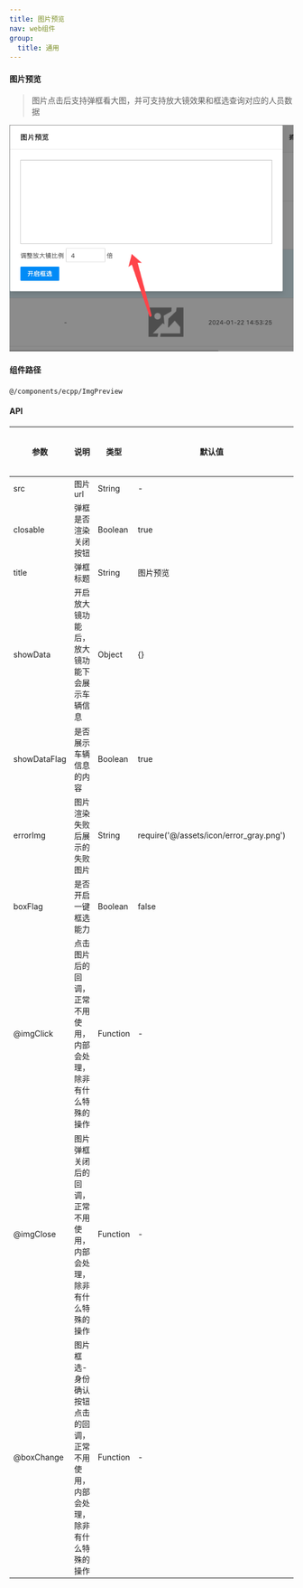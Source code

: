 ```yaml
---
title: 图片预览
nav: web组件
group:
  title: 通用
---
```


#### 图片预览

> 图片点击后支持弹框看大图，并可支持放大镜效果和框选查询对应的人员数据

![img](./img/imgPreviewImg.png)

#### 组件路径

`@/components/ecpp/ImgPreview`

#### API

| 参数         | 说明                                                                            | 类型     | 默认值                                  | 是否必填 |
| ------------ | ------------------------------------------------------------------------------- | -------- | --------------------------------------- | -------- |
| src          | 图片 url                                                                        | String   | -                                       | 是       |
| closable     | 弹框是否渲染关闭按钮                                                            | Boolean  | true                                    | 否       |
| title        | 弹框标题                                                                        | String   | 图片预览                                | 否       |
| showData     | 开启放大镜功能后，放大镜功能下会展示车辆信息                                    | Object   | {}                                      | 否       |
| showDataFlag | 是否展示车辆信息的内容                                                          | Boolean  | true                                    | 否       |
| errorImg     | 图片渲染失败后展示的失败图片                                                    | String   | require('@/assets/icon/error_gray.png') | 否       |
| boxFlag      | 是否开启一键框选能力                                                            | Boolean  | false                                   | 否       |
| @imgClick    | 点击图片后的回调，正常不用使用，内部会处理，除非有什么特殊的操作                | Function | -                                       | 否       |
| @imgClose    | 图片弹框关闭后的回调，正常不用使用，内部会处理，除非有什么特殊的操作            | Function | -                                       | 否       |
| @boxChange   | 图片框选-身份确认按钮点击的回调，正常不用使用，内部会处理，除非有什么特殊的操作 | Function | -                                       | 否       |
